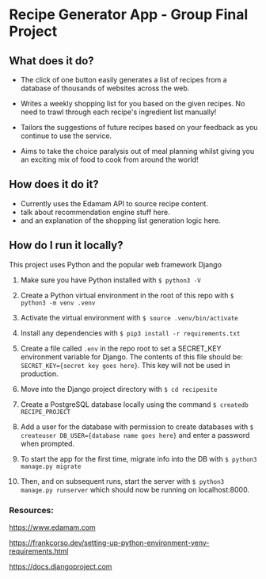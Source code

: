 # Recipe Generator App - Group Final Project


## What does it do?

* The click of one button easily generates a list of recipes from a database of thousands of websites across the web.

* Writes a weekly shopping list for you based on the given recipes. No need to trawl through each recipe's ingredient list manually!

* Tailors the suggestions of future recipes based on your feedback as you continue to use the service.

* Aims to take the choice paralysis out of meal planning whilst giving you an exciting mix of food to cook from around the world!

## How does it do it?

* Currently uses the Edamam API to source recipe content.
* talk about recommendation engine stuff here.
* and an explanation of the shopping list generation logic here.

## How do I run it locally?

This project uses Python and the popular web framework Django 

1. Make sure you have Python installed with `$ python3 -V`
2. Create a Python virtual environment in the root of this repo with `$ python3 -m venv .venv`
3. Activate the virtual environment with `$ source .venv/bin/activate`
4. Install any dependencies with `$ pip3 install -r requirements.txt`
5. Create a file called `.env` in the repo root to set a SECRET_KEY environment variable for Django. The contents of this file should be: `SECRET_KEY={secret key goes here}`. This key will not be used in production.
6. Move into the Django project directory with `$ cd recipesite`

7. Create a PostgreSQL database locally using the command `$ createdb RECIPE_PROJECT`
8. Add a user for the database with permission to create databases with `$ createuser DB_USER={database name goes here}` and enter a password when prompted.

9. To start the app for the first time, migrate info into the DB with `$ python3 manage.py migrate`
10. Then, and on subsequent runs, start the server with `$ python3 manage.py runserver` which should now be running on localhost:8000.


### Resources:
https://www.edamam.com

https://frankcorso.dev/setting-up-python-environment-venv-requirements.html

https://docs.djangoproject.com
